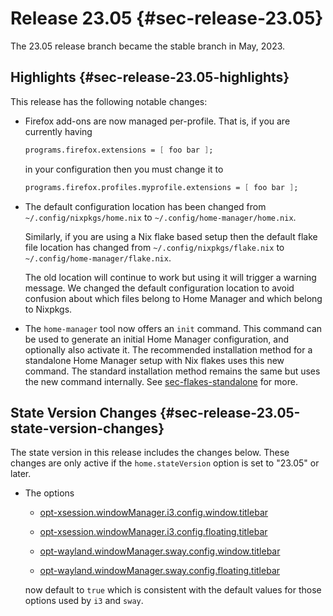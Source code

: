 # Release 23.05 {#sec-release-23.05}

The 23.05 release branch became the stable branch in May, 2023.

## Highlights {#sec-release-23.05-highlights}

This release has the following notable changes:

-   Firefox add-ons are now managed per-profile. That is, if you are
    currently having

    ``` nix
    programs.firefox.extensions = [ foo bar ];
    ```

    in your configuration then you must change it to

    ``` nix
    programs.firefox.profiles.myprofile.extensions = [ foo bar ];
    ```

-   The default configuration location has been changed from
    `~/.config/nixpkgs/home.nix` to `~/.config/home-manager/home.nix`.

    Similarly, if you are using a Nix flake based setup then the default
    flake file location has changed from `~/.config/nixpkgs/flake.nix`
    to `~/.config/home-manager/flake.nix`.

    The old location will continue to work but using it will trigger a
    warning message. We changed the default configuration location to
    avoid confusion about which files belong to Home Manager and which
    belong to Nixpkgs.

-   The `home-manager` tool now offers an `init` command. This command
    can be used to generate an initial Home Manager configuration, and
    optionally also activate it. The recommended installation method for
    a standalone Home Manager setup with Nix flakes uses this new
    command. The standard installation method remains the same but uses
    the new command internally. See [sec-flakes-standalone](#sec-flakes-standalone) for
    more.

## State Version Changes {#sec-release-23.05-state-version-changes}

The state version in this release includes the changes below. These
changes are only active if the `home.stateVersion` option is set to
\"23.05\" or later.

-   The options

    -   [opt-xsession.windowManager.i3.config.window.titlebar](#opt-xsession.windowManager.i3.config.window.titlebar)

    -   [opt-xsession.windowManager.i3.config.floating.titlebar](#opt-xsession.windowManager.i3.config.floating.titlebar)

    -   [opt-wayland.windowManager.sway.config.window.titlebar](#opt-wayland.windowManager.sway.config.window.titlebar)

    -   [opt-wayland.windowManager.sway.config.floating.titlebar](#opt-wayland.windowManager.sway.config.floating.titlebar)

    now default to `true` which is consistent with the default values
    for those options used by `i3` and `sway`.
